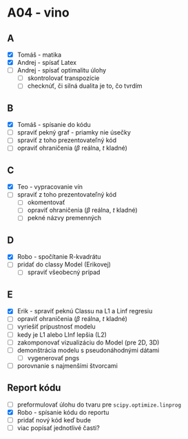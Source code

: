 # A04 - vino

## A
- [x] Tomáš - matika
- [x] Andrej - spísať Latex
- [ ] Andrej - spísať optimalitu úlohy
  - [ ] skontrolovať transpozície
  - [ ] checknúť, či silná dualita je to, čo tvrdím

## B
- [x] Tomáš - spísanie do kódu
- [ ] spraviť pekný graf - priamky nie úsečky
- [ ] spraviť z toho prezentovateľný kód
- [ ] opraviť ohraničenia ($\beta$ reálna, $t$ kladné)

## C
- [x] Teo - vypracovanie vín
- [ ] spraviť z toho prezentovateľný kód
  - [ ] okomentovať
  - [ ] opraviť ohraničenia ($\beta$ reálna, $t$ kladné)
  - [ ] pekné názvy premenných

## D
- [x] Robo - spočítanie R-kvadrátu
- [ ] pridať do classy Model (Erikovej)
  - [ ] spraviť všeobecný prípad

## E
- [x] Erik - spraviť peknú Classu na L1 a Linf regresiu
- [ ] opraviť ohraničenia ($\beta$ reálna, $t$ kladné)
- [ ] vyriešiť prípustnosť modelu
- [ ] kedy je L1 alebo LInf lepšia (L2)
- [ ] zakomponovať vizualizáciu do Model (pre 2D, 3D)
- [ ] demonštrácia modelu s pseudonáhodnými dátami
  - [ ] vygenerovať pngs
- [ ] porovnanie s najmenšími štvorcami
  
## Report kódu
- [ ] preformulovať úlohu do tvaru pre `scipy.optimize.linprog`
- [x] Robo - spísanie kódu do reportu
- [ ] pridať nový kód keď bude
- [ ] viac popísať jednotlivé časti?
